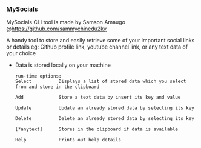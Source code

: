 ### MySocials

  MySocials CLI tool is made by Samson Amaugo @https://github.com/sammychinedu2ky
       
A handy tool to store and easily retrieve some of your important social links or details
eg: Github profile link, youtube channel link, or any text data of your choice
- Data is stored locally on your machine
     
    ```
    run-time options:
    Select          Displays a list of stored data which you select from and store in the clipboard

    Add             Store a text data by insert its key and value

    Update          Update an already stored data by selecting its key

    Delete          Delete an already stored data by selecting its key

    [*anytext]      Stores in the clipboard if data is available

    Help            Prints out help details

    ```